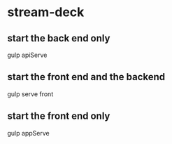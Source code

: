 # stream-deck
## start the back end only
gulp apiServe

## start the front end and the backend
gulp serve front

## start the front end only
gulp appServe